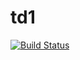 # td1
[![Build Status](https://travis-ci.com/jcheron/td1.svg?branch=master)](https://travis-ci.com/jcheron/td1)
